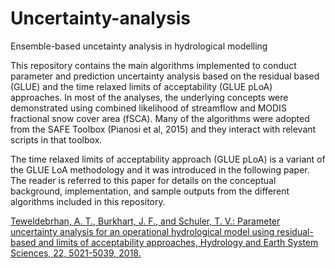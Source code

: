 # Uncertainty-analysis
Ensemble-based uncetainty analysis in hydrological modelling

This repository contains the main algorithms implemented to conduct parameter and prediction uncertainty analysis based on the 
residual based (GLUE) and the time relaxed limits of acceptability (GLUE pLoA) approaches. 
In most of the analyses, the underlying concepts were demonstrated using combined likelihood of streamflow and MODIS fractional snow cover area (fSCA). 
Many of the algorithms were adopted from the SAFE Toolbox (Pianosi et al, 2015) and they interact with relevant scripts in that toolbox. 

The time relaxed limits of acceptability approach (GLUE pLoA) is a variant of the GLUE LoA methodology and it was introduced in the following paper. The reader is referred to this paper for details on the conceptual background, implementation, and sample outputs from the different algorithms included in this repository. 

<a href="https://www.hydrol-earth-syst-sci.net/22/5021/2018/">
Teweldebrhan, A. T., Burkhart, J. F., and Schuler, T. V.: Parameter uncertainty analysis for an 
operational hydrological model using residual-based and limits of acceptability approaches, 
Hydrology and Earth System Sciences, 22, 5021-5039, 2018. </a>

